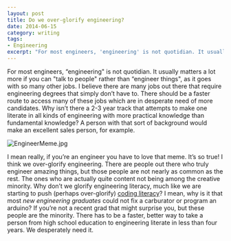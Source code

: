 ```yaml
---
layout: post
title: Do we over-glorify engineering?
date: 2014-06-15
category: writing
tags:
- Engineering
excerpt: "For most engineers, 'engineering' is not quotidian. It usually matters a lot more if you can 'talk to people' rather than 'engineer things', as it goes with so many other jobs. I believe there are many jobs out there that"
---
```


For most engineers, “engineering" is not quotidian. It usually matters a lot more if you can "talk to people" rather than “engineer things", as it goes with so many other jobs. I believe there are many jobs out there that require engineering degrees that simply don’t have to. There should be a faster route to access many of these jobs which are in desperate need of more candidates. Why isn’t there a 2-3 year track that attempts to make one literate in all kinds of engineering with more practical knowledge than fundamental knowledge? A person with that sort of background would make an excellent sales person, for example.

![EngineerMeme.jpg](http://postachio-images.s3-website-us-east-1.amazonaws.com/0565e242ca8c79566fb38e0a28ff6fbc.jpg)

I mean really, if you’re an engineer you have to love that meme. It’s so true! I think we over-glorify engineering. There are people out there who truly engineer amazing things, but those people are not nearly as common as the rest. The ones who are actually quite content not being among the creative minority. Why don’t we glorify engineering literacy, much like we are starting to push (perhaps over-glorify) [coding literacy](http://m.motherjones.com/media/2014/06/computer-science-programming-code-diversity-sexism-education?utm_source=pocket&utm_medium=email&utm_campaign=pockethits)? I mean, why is it that most _new engineering graduates_ could not fix a carburator or program an arduino? If you’re not a recent grad that might surprise you, but these people are the minority. There has to be a faster, better way to take a person from high school education to engineering literate in less than four years. We desperately need it.
